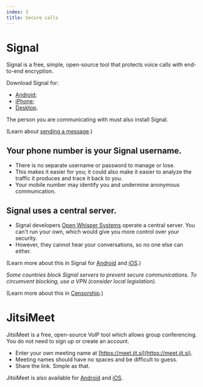 ```yaml
---
index: 3
title: Secure calls
---
```

# Signal

Signal is a free, simple, open-source tool that protects voice calls with end-to-end encryption. 

Download Signal for: 

*	[Android](https://play.google.com/store/apps/details?id=org.thoughtcrime.securesms); 
*	[iPhone](https://itunes.apple.com/ie/app/signal-private-messenger/id874139669); 
*	[Desktop](https://signal.org/download/). 

The person you are communicating with must also install Signal.

(Learn about [sending a message](umbrella://communications/sending-a-message).)

## Your phone number is your Signal username. 

*	There is no separate username or password to manage or lose. 
*	This makes it easier for you; it could also make it easier to analyze the traffic it produces and trace it back to you. 
*	Your mobile number may identify you and undermine anonymous communication. 

## Signal uses a central server. 

*	Signal developers [Open Whisper Systems](https://signal.org/about/) operate a central server. You can't run your own, which would give you more control over your security. 
*	However, they cannot hear your conversations, so no one else can either. 

(Learn more about this in Signal for [Android](umbrella://tools/messaging/s_signal-for-android.md) and [iOS](umbrella://tools/messaging/s_signal-for-ios.md).)

*Some countries block Signal servers to prevent secure communications. To circumvent blocking, use a VPN (consider local legislation).*

(Learn more about this in [Censorship](umbrella://communications/censorship/beginner).)

# JitsiMeet

JitsiMeet is a free, open-source VoIP tool which allows group conferencing. You do not need to sign up or create an account. 

* 	Enter your own meeting name at [https://meet.jit.si](https://meet.jit.si). 
* 	Meeting names should have no spaces and be difficult to guess. 
*	Share the link. Simple as that.

JitsiMeet is also available for [Android](https://play.google.com/store/apps/details?id=org.jitsi.meet) and [iOS](https://itunes.apple.com/us/app/jitsi-meet/id1165103905).
